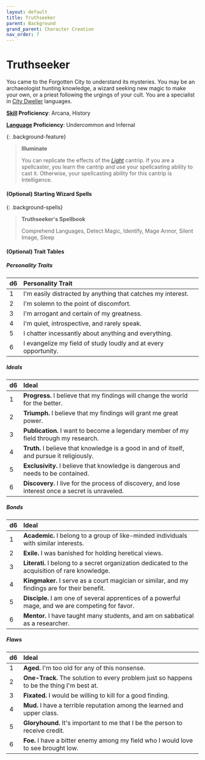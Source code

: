 ```yaml
---
layout: default
title: Truthseeker
parent: Background
grand_parent: Character Creation
nav_order: 7
---
```


# Truthseeker

You came to the Forgotten City to understand its mysteries. You may be an archaeologist hunting knowledge, a wizard seeking new magic to make your own, or a priest following the urgings of your cult. You are a specialist in [City Dweller](../../the_frontier/city_dwellers/index) languages.

**[Skill](../../more/skills) Proficiency**: Arcana, History

**[Language](../../more/language) Proficiency**: Undercommon and Infernal

{: .background-feature}
> **Illuminate**
> 
> You can replicate the effects of the [*Light*](../../../srd_spells/light) cantrip. If you are a spellcaster, you learn the cantrip and use your spellcasting ability to cast it. Otherwise, your spellcasting ability for this cantrip is Intelligence.

#### (Optional) Starting Wizard Spells

{: .background-spells}
> **Truthseeker's Spellbook**
> 
> Comprehend Languages, Detect Magic, Identify, Mage Armor, Silent Image, Sleep

#### (Optional) Trait Tables

##### Personality Traits

| d6   | Personality Trait                                               |
| :--- | :-------------------------------------------------------------- |
| 1    | I'm easily distracted by anything that catches my interest.     |
| 2    | I'm solemn to the point of discomfort.                          |
| 3    | I'm arrogant and certain of my greatness.                       |
| 4    | I'm quiet, introspective, and rarely speak.                     |
| 5    | I chatter incessantly about anything and everything.            |
| 6    | I evangelize my field of study loudly and at every opportunity. |


##### Ideals

| d6   | Ideal                                                                                             |
| :--- | :------------------------------------------------------------------------------------------------ |
| 1    | **Progress.** I believe that my findings will change the world for the better.                    |
| 2    | **Triumph.** I believe that my findings will grant me great power.                                |
| 3    | **Publication.** I want to become a legendary member of my field through my research.             |
| 4    | **Truth.** I believe that knowledge is a good in and of itself, and pursue it religiously.        |
| 5    | **Exclusivity.** I believe that knowledge is dangerous and needs to be contained.                 |
| 6    | **Discovery.** I live for the process of discovery, and lose interest once a secret is unraveled. |


##### Bonds

| d6   | Ideal                                                                                             |
| :--- | :------------------------------------------------------------------------------------------------ |
| 1    | **Academic.** I belong to a group of like-minded individuals with similar interests.              |
| 2    | **Exile.** I was banished for holding heretical views.                                            |
| 3    | **Literati.** I belong to a secret organization dedicated to the acquisition of rare knowledge.   |
| 4    | **Kingmaker.** I serve as a court magician or similar, and my findings are for their benefit.     |
| 5    | **Disciple.** I am one of several apprentices of a powerful mage, and we are competing for favor. |
| 6    | **Mentor.** I have taught many students, and am on sabbatical as a researcher.                    |


##### Flaws

| d6   | Ideal                                                                                     |
| :--- | :---------------------------------------------------------------------------------------- |
| 1    | **Aged.** I'm too old for any of this nonsense.                                           |
| 2    | **One-Track.** The solution to every problem just so happens to be the thing I'm best at. |
| 3    | **Fixated.** I would be willing to kill for a good finding.                               |
| 4    | **Mud.** I have a terrible reputation among the learned and upper class.                  |
| 5    | **Gloryhound.** It's important to me that I be the person to receive credit.              |
| 6    | **Foe.** I have a bitter enemy among my field who I would love to see brought low.        |
